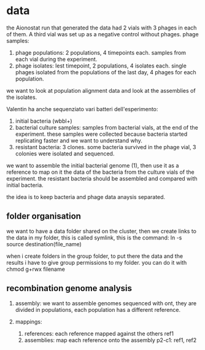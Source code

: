 # data

the Aionostat run that generated the data had 2 vials with 3 phages in each of them. A third vial was set up as a negative control without phages.
phage samples:
1. phage populations: 2 populations, 4 timepoints each. samples from each vial during the experiment.
2. phage isolates: lest timepoint, 2 populations, 4 isolates each. single phages isolated from the populations of the last day, 4 phages for each population.

we want to look at population alignment data and look at the assemblies of the isolates.

Valentin ha anche sequenziato vari batteri dell'esperimento:
1. initial bacteria (wbbl+)
2. bacterial culture samples: samples from bacterial vials, at the end of the experiment. these samples were collected because bacteria started replicating faster and we want to understand why.
3. resistant bacteria: 3 clones. some bacteria survived in the phage vial, 3 colonies were isolated and sequenced.

we want to assemble the initial bacterial genome (1), then use it as a reference to map on it the data of the bacteria from the culture vials of the experiment. the resistant bacteria should be assembled and compared with initial bacteria.

the idea is to keep bacteria and phage data anaysis separated.

## folder organisation

we want to have a data folder shared on the cluster, then we create links to the data in my folder, this is called symlink, this is the command: ln -s source destination(file_name)

when i create folders in the group folder, to put there the data and the results i have to give group permissions to my folder. you can do it with chmod g+rwx filename

## recombination genome analysis

1. assembly: we want to assemble genomes sequenced with ont, they are divided in populations, each population has a different reference.

2. mappings:
    1. references: each reference mapped against the others
        ref1
    2. assemblies: map each reference onto the assembly
        p2-c1: ref1, ref2